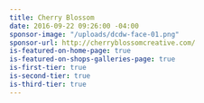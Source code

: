 ```yaml
---
title: Cherry Blossom
date: 2016-09-22 09:26:00 -04:00
sponsor-image: "/uploads/dcdw-face-01.png"
sponsor-url: http://cherryblossomcreative.com/
is-featured-on-home-page: true
is-featured-on-shops-galleries-page: true
is-first-tier: true
is-second-tier: true
is-third-tier: true
---
```

